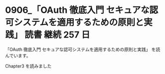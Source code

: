 # 0906\_「OAuth 徹底入門 セキュアな認可システムを適用するための原則と実践」 読書 継続 257 日

「OAuth 徹底入門 セキュアな認可システムを適用するための原則と実践」 を読んでいます。

Chapter3 を読みました
